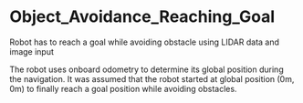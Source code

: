 # Object_Avoidance_Reaching_Goal
Robot has to reach a goal while avoiding obstacle using LIDAR data and image input

The robot uses onboard odometry to determine its global position during the navigation. It was assumed that
the robot started at global position (0m, 0m) to finally reach a goal position while avoiding obstacles.
